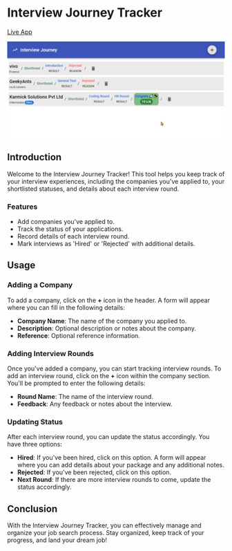 # Interview Journey Tracker

[Live App](https://interview-journey-tracker.netlify.app/)

![alt text](public/Screenshot.png)

## Introduction

Welcome to the Interview Journey Tracker! This tool helps you keep track of your interview experiences, including the companies you've applied to, your shortlisted statuses, and details about each interview round.

### Features

- Add companies you've applied to.
- Track the status of your applications.
- Record details of each interview round.
- Mark interviews as 'Hired' or 'Rejected' with additional details.

## Usage

### Adding a Company

To add a company, click on the **+** icon in the header. A form will appear where you can fill in the following details:

- **Company Name**: The name of the company you applied to.
- **Description**: Optional description or notes about the company.
- **Reference**: Optional reference information.

### Adding Interview Rounds

Once you've added a company, you can start tracking interview rounds. To add an interview round, click on the **+** icon within the company section. You'll be prompted to enter the following details:

- **Round Name**: The name of the interview round.
- **Feedback**: Any feedback or notes about the interview.

### Updating Status

After each interview round, you can update the status accordingly. You have three options:

- **Hired**: If you've been hired, click on this option. A form will appear where you can add details about your package and any additional notes.
- **Rejected**: If you've been rejected, click on this option.
- **Next Round**: If there are more interview rounds to come, update the status accordingly.

## Conclusion

With the Interview Journey Tracker, you can effectively manage and organize your job search process. Stay organized, keep track of your progress, and land your dream job!
